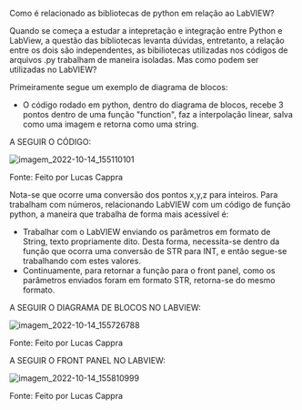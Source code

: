 Como é relacionado as bibliotecas de python em relação ao LabVIEW?

Quando se começa a estudar a intepretação e integração entre Python e LabView, a questão das bibliotecas levanta dúvidas, entretanto, a relação entre os dois são independentes, as bibiliotecas utilizadas nos códigos de arquivos .py trabalham de maneira isoladas.
Mas como podem ser utilizadas no LabVIEW?

Primeiramente segue um exemplo de diagrama de blocos:
 - O código rodado em python, dentro do diagrama de blocos, recebe 3 pontos dentro de uma função "function", faz a interpolação linear, salva como uma imagem e retorna como uma string.

A SEGUIR O CÓDIGO:

![imagem_2022-10-14_155110101](https://user-images.githubusercontent.com/108031562/195919820-71a6e54c-07c2-4521-83e8-72d64c9e98d9.png)

Fonte: Feito por Lucas Cappra


Nota-se que ocorre uma conversão dos pontos x,y,z para inteiros. Para trabalham com números, relacionando LabVIEW com um código de função python, a maneira que trabalha de forma mais acessível é:
 - Trabalhar com o LabVIEW enviando os parâmetros em formato de String, texto propriamente dito. Desta forma, necessita-se dentro da função que ocorra uma conversão de STR para INT, e então segue-se trabalhando com estes valores.
 - Continuamente, para retornar a função para o front panel, como os parâmetros enviados foram em formato STR, retorna-se do mesmo formato.

A SEGUIR O DIAGRAMA DE BLOCOS NO LABVIEW:

![imagem_2022-10-14_155726788](https://user-images.githubusercontent.com/108031562/195920813-54a609ec-d269-428d-940c-f6ed57901ec8.png)

Fonte: Feito por Lucas Cappra


A SEGUIR O FRONT PANEL NO LABVIEW:

![imagem_2022-10-14_155810999](https://user-images.githubusercontent.com/108031562/195920940-35071aff-6833-4018-88fc-2a50703c1a85.png)

Fonte: Feito por Lucas Cappra
